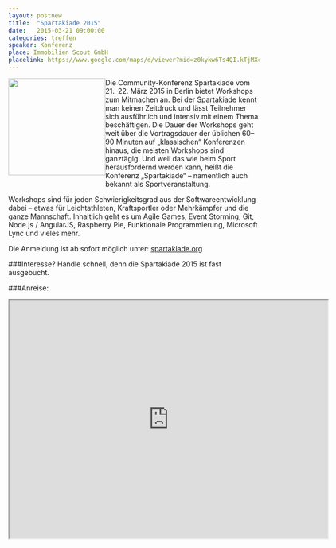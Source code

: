 ```yaml
---
layout: postnew
title:  "Spartakiade 2015"
date:   2015-03-21 09:00:00
categories: treffen
speaker: Konferenz
place: Immobilien Scout GmbH
placelink: https://www.google.com/maps/d/viewer?mid=z0kykw6Ts4QI.kTjMXcoy9opY&msa=0&hl=de&ie=UTF8&t=m&spn=0.026811,0.100422
---
```

<a href="http://spartakiade.org/"><img style=" margin: 0px 0px 10px 0px; display: inline; height:195px;float:left;" src="http://spartakiade.org/img/wahl-logo.png" /></a>

Die Community-Konferenz Spartakiade vom 21.–22. März 2015 in Berlin bietet Workshops zum Mitmachen an. Bei der Spartakiade kennt man keinen Zeitdruck und lässt Teilnehmer sich ausführlich und intensiv mit einem Thema beschäftigen. Die Dauer der Workshops geht weit über die Vortragsdauer der üblichen 60–90 Minuten auf „klassischen“ Konferenzen hinaus, die meisten Workshops sind ganztägig. Und weil das wie beim Sport herausfordernd werden kann, heißt die Konferenz „Spartakiade“ – namentlich auch bekannt als Sportveranstaltung.

Workshops sind für jeden Schwierigkeitsgrad aus der Softwareentwicklung dabei – etwas für Leichtathleten, Kraftsportler oder Mehrkämpfer und die ganze Mannschaft. Inhaltlich geht es um Agile Games, Event Storming, Git, Node.js / AngularJS, Raspberry Pie, Funktionale Programmierung, Microsoft Lync und vieles mehr.

Die Anmeldung ist ab sofort möglich unter: [spartakiade.org](http://spartakiade.org)


###Interesse? Handle schnell, denn die Spartakiade 2015 ist fast ausgebucht.

###Anreise:

<iframe src="https://www.google.com/maps/d/embed?mid=z0kykw6Ts4QI.kTjMXcoy9opY&hl=de" width="640" height="480"></iframe>
